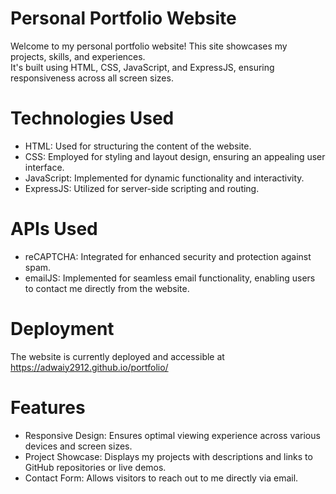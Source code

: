 # Personal Portfolio Website

Welcome to my personal portfolio website! This site showcases my projects, skills, and experiences.  
It's built using HTML, CSS, JavaScript, and ExpressJS, ensuring responsiveness across all screen sizes.

# Technologies Used

- HTML: Used for structuring the content of the website.
- CSS: Employed for styling and layout design, ensuring an appealing user interface.
- JavaScript: Implemented for dynamic functionality and interactivity.
- ExpressJS: Utilized for server-side scripting and routing.

# APIs Used

- reCAPTCHA: Integrated for enhanced security and protection against spam.
- emailJS: Implemented for seamless email functionality, enabling users to contact me directly from the website.

# Deployment

The website is currently deployed and accessible at  
https://adwaiy2912.github.io/portfolio/

# Features

- Responsive Design: Ensures optimal viewing experience across various devices and screen sizes.
- Project Showcase: Displays my projects with descriptions and links to GitHub repositories or live demos.
- Contact Form: Allows visitors to reach out to me directly via email.

